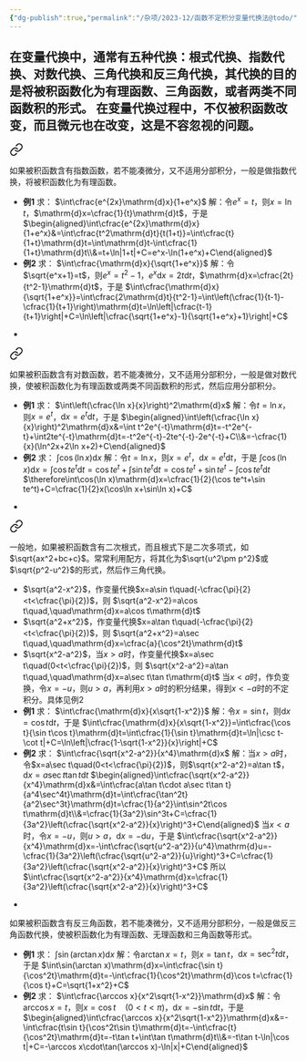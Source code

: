 ```yaml
---
{"dg-publish":true,"permalink":"/杂项/2023-12/函数不定积分变量代换法@todo/","dgPassFrontmatter":true}
---
```


在变量代换中，通常有五种代换：根式代换、指数代换、对数代换、三角代换和反三角代换，其代换的目的是将被积函数化为有理函数、三角函数，或者两类不同函数积的形式。
在变量代换过程中，不仅被积函数改变，而且微元也在改变，这是不容忽视的问题。
- 
<div class="transclusion internal-embed is-loaded"><a class="markdown-embed-link" href="//2023-12//" aria-label="Open link"><svg xmlns="http://www.w3.org/2000/svg" width="24" height="24" viewBox="0 0 24 24" fill="none" stroke="currentColor" stroke-width="2" stroke-linecap="round" stroke-linejoin="round" class="svg-icon lucide-link"><path d="M10 13a5 5 0 0 0 7.54.54l3-3a5 5 0 0 0-7.07-7.07l-1.72 1.71"></path><path d="M14 11a5 5 0 0 0-7.54-.54l-3 3a5 5 0 0 0 7.07 7.07l1.71-1.71"></path></svg></a><div class="markdown-embed">




如果被积函数含有指数函数，若不能凑微分，又不适用分部积分，一般是做指数代换，将被积函数化为有理函数。
- **例1**
	求：
	$\int\cfrac{e^{2x}\mathrm{d}x}{1+e^x}$
	解：令$e^x=t$，则$x=\ln t$，$\mathrm{d}x=\cfrac{1}{t}\mathrm{d}t$，于是
	$\begin{aligned}\int\cfrac{e^{2x}\mathrm{d}x}{1+e^x}&=\int\cfrac{t^2\mathrm{d}t}{t(1+t)}=\int\cfrac{t}{1+t}\mathrm{d}t=\int\mathrm{d}t-\int\cfrac{1}{1+t}\mathrm{d}t\\&=t+\ln|1+t|+C=e^x-\ln(1+e^x)+C\end{aligned}$
- **例2**
	求：
	$\int\cfrac{\mathrm{d}x}{\sqrt{1+e^x}}$
	解：令$\sqrt{e^x+1}=t$，则$e^x=t^2-1$，$e^x\mathrm{d}x=2t\mathrm{d}t$，$\mathrm{d}x=\cfrac{2t}{t^2-1}\mathrm{d}t$，于是
	$\int\cfrac{\mathrm{d}x}{\sqrt{1+e^x}}=\int\cfrac{2\mathrm{d}t}{t^2-1}=\int\left(\cfrac{1}{t-1}-\cfrac{1}{t+1}\right)\mathrm{d}t=\ln\left|\cfrac{t-1}{t+1}\right|+C=\ln\left|\cfrac{\sqrt{1+e^x}-1}{\sqrt{1+e^x}+1}\right|+C$

</div></div>

- 
<div class="transclusion internal-embed is-loaded"><a class="markdown-embed-link" href="//2023-12//" aria-label="Open link"><svg xmlns="http://www.w3.org/2000/svg" width="24" height="24" viewBox="0 0 24 24" fill="none" stroke="currentColor" stroke-width="2" stroke-linecap="round" stroke-linejoin="round" class="svg-icon lucide-link"><path d="M10 13a5 5 0 0 0 7.54.54l3-3a5 5 0 0 0-7.07-7.07l-1.72 1.71"></path><path d="M14 11a5 5 0 0 0-7.54-.54l-3 3a5 5 0 0 0 7.07 7.07l1.71-1.71"></path></svg></a><div class="markdown-embed">




如果被积函数含有对数函数，若不能凑微分，又不适用分部积分，一般是做对数代换，使被积函数化为有理函数或两类不同函数积的形式，然后应用分部积分。
- **例1**
	求：
	$\int\left(\cfrac{\ln x}{x}\right)^2\mathrm{d}x$
	解：令$t=\ln x$，则$x=e^t$，$\mathrm{d}x=e^t\mathrm{d}t$，于是
	$\begin{aligned}\int\left(\cfrac{\ln x}{x}\right)^2\mathrm{d}x&=\int t^2e^{-t}\mathrm{d}t=-t^2e^{-t}+\int2te^{-t}\mathrm{d}t=-t^2e^{-t}-2te^{-t}-2e^{-t}+C\\&=-\cfrac{1}{x}(\ln^2x+2\ln x+2)+C\end{aligned}$
- **例2**
	求：
	$\int\cos(\ln x)\mathrm{d}x$
	解：令$t=\ln x$，则$x=e^t$，$\mathrm{d}x=e^t\mathrm{d}t$，于是
	$\int\cos(\ln x)\mathrm{d}x=\int\cos te^t\mathrm{d}t=\cos te^t+\int\sin te^t\mathrm{d}t=\cos te^t+\sin te^t-\int\cos te^t\mathrm{d}t$
	$\therefore\int\cos(\ln x)\mathrm{d}x=\cfrac{1}{2}(\cos te^t+\sin te^t)+C=\cfrac{1}{2}x(\cos\ln x+\sin\ln x)+C$

</div></div>

- 
<div class="transclusion internal-embed is-loaded"><a class="markdown-embed-link" href="//2023-12//" aria-label="Open link"><svg xmlns="http://www.w3.org/2000/svg" width="24" height="24" viewBox="0 0 24 24" fill="none" stroke="currentColor" stroke-width="2" stroke-linecap="round" stroke-linejoin="round" class="svg-icon lucide-link"><path d="M10 13a5 5 0 0 0 7.54.54l3-3a5 5 0 0 0-7.07-7.07l-1.72 1.71"></path><path d="M14 11a5 5 0 0 0-7.54-.54l-3 3a5 5 0 0 0 7.07 7.07l1.71-1.71"></path></svg></a><div class="markdown-embed">




一般地，如果被积函数含有二次根式，而且根式下是二次多项式，如$\sqrt{ax^2+bc+c}$。常常利用配方，将其化为$\sqrt{u^2\pm p^2}$或$\sqrt{p^2-u^2}$的形式，然后作三角代换。
- $\sqrt{a^2-x^2}$，作变量代换$x=a\sin t\quad(-\cfrac{\pi}{2}<t<\cfrac{\pi}{2})$，则
	$\sqrt{a^2-x^2}=a\cos t\quad,\quad\mathrm{d}x=a\cos t\mathrm{d}t$
- $\sqrt{a^2+x^2}$，作变量代换$x=a\tan t\quad(-\cfrac{\pi}{2}<t<\cfrac{\pi}{2})$，则
	$\sqrt{a^2+x^2}=a\sec t\quad,\quad\mathrm{d}x=\cfrac{a}{\cos^2t}\mathrm{d}t$
- $\sqrt{x^2-a^2}$，当$x>a$时，作变量代换$x=a\sec t\quad(0<t<\cfrac{\pi}{2})$，则
	$\sqrt{x^2-a^2}=a\tan t\quad,\quad\mathrm{d}x=a\sec t\tan t\mathrm{d}t$
	当$x<a$时，作负变换，令$x=-u$，则$u>a$，再利用$x>a$时的积分结果，得到$x<-a$时的不定积分。具体见例2
- **例1**
	求：
	$\int\cfrac{\mathrm{d}x}{x\sqrt{1-x^2}}$
	解：令$x=\sin t$，则$\mathrm{d}x=\cos t\mathrm{d}t$，于是
	$\int\cfrac{\mathrm{d}x}{x\sqrt{1-x^2}}=\int\cfrac{\cos t}{\sin t\cos t}\mathrm{d}t=\int\cfrac{1}{\sin t}\mathrm{d}t=\ln|\csc t-\cot t|+C=\ln\left|\cfrac{1-\sqrt{1-x^2}}{x}\right|+C$
- **例2**
	求：
	$\int\cfrac{\sqrt{x^2-a^2}}{x^4}\mathrm{d}x$
	解：当$x>a$时，令$x=a\sec t\quad(0<t<\cfrac{\pi}{2})$，则$\sqrt{x^2-a^2}=a\tan t$，$\mathrm{d}x=a\sec t\tan t\mathrm{d}t$
	$\begin{aligned}\int\cfrac{\sqrt{x^2-a^2}}{x^4}\mathrm{d}x&=\int\cfrac{a\tan t\cdot a\sec t\tan t}{a^4\sec^4t}\mathrm{d}t=\int\cfrac{\tan^2t}{a^2\sec^3t}\mathrm{d}t=\cfrac{1}{a^2}\int\sin^2t\cos t\mathrm{d}t\\&=\cfrac{1}{3a^2}\sin^3t+C=\cfrac{1}{3a^2}\left(\cfrac{\sqrt{x^2-a^2}}{x}\right)^3+C\end{aligned}$
	当$x<a$时，令$x=-u$，则$u>a$，$\mathrm{d}x=-\mathrm{d}u$，于是
	$\int\cfrac{\sqrt{x^2-a^2}}{x^4}\mathrm{d}x=-\int\cfrac{\sqrt{u^2-a^2}}{u^4}\mathrm{d}u=-\cfrac{1}{3a^2}\left(\cfrac{\sqrt{u^2-a^2}}{u}\right)^3+C=\cfrac{1}{3a^2}\left(\cfrac{\sqrt{x^2-a^2}}{x}\right)^3+C$
	所以
	$\int\cfrac{\sqrt{x^2-a^2}}{x^4}\mathrm{d}x=\cfrac{1}{3a^2}\left(\cfrac{\sqrt{x^2-a^2}}{x}\right)^3+C$

</div></div>

- 
<div class="transclusion internal-embed is-loaded"><div class="markdown-embed">



如果被积函数含有反三角函数，若不能凑微分，又不适用分部积分，一般是做反三角函数代换，使被积函数化为有理函数、无理函数和三角函数等形式。
- **例1**
	求：
	$\int\sin(\arctan x)\mathrm{d}x$
	解：令$\arctan x=t$，则$x=\tan t$，$\mathrm{d}x=\sec^2t\mathrm{d}t$，于是
	$\int\sin(\arctan x)\mathrm{d}x=\int\cfrac{\sin t}{\cos^2t}\mathrm{d}t=-\int\cfrac{1}{\cos^2t}\mathrm{d}\cos t=\cfrac{1}{\cos t}+C=\sqrt{1+x^2}+C$
- **例2**
	求：
	$\int\cfrac{\arccos x}{x^2\sqrt{1-x^2}}\mathrm{d}x$
	解：令$\arccos x=t$，则$x=\cos t\quad(0<t<\pi)$，$\mathrm{d}x=-\sin t\mathrm{d}t$，于是
	$\begin{aligned}\int\cfrac{\arccos x}{x^2\sqrt{1-x^2}}\mathrm{d}x&=-\int\cfrac{t\sin t}{\cos^2t\sin t}\mathrm{d}t=-\int\cfrac{t}{\cos^2t}\mathrm{d}t=-t\tan t+\int\tan t\mathrm{d}t\\&=-t\tan t-\ln|\cos t|+C=-\arccos x\cdot\tan(\arccos x)-\ln|x|+C\end{aligned}$

</div></div>
